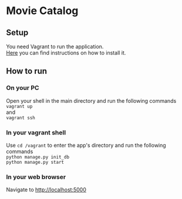 # Movie Catalog

## Setup
You need Vagrant to run the application.  
[Here](https://www.vagrantup.com/docs/getting-started/) you can find instructions on how to install it.

## How to run
### On your PC
Open your shell in the main directory and run the following commands  
`vagrant up`  
and  
`vagrant ssh`

### In your vagrant shell
Use `cd /vagrant` to enter the app's directory  and run the following commands  
`python manage.py init_db`  
`python manage.py start`

### In your web browser
Navigate to [http://localhost:5000](http://localhost:5000)
